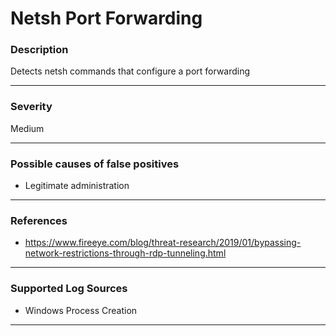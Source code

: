 # Netsh Port Forwarding
### Description

Detects netsh commands that configure a port forwarding

-------------------
### Severity

Medium

--------------
<!---
### Detailed Information

- Why is this alert triggered?
- What are the typical causes that generate this alert? (e.g. port scans, unusual file access activity, etc...)
- Which corroborating information should be looked up?
- Any supporting queries to get more information?
- Any supporting visualizations to get more information?

-------------------
--->
### Possible causes of false positives

- Legitimate administration

-------------------
### References

- https://www.fireeye.com/blog/threat-research/2019/01/bypassing-network-restrictions-through-rdp-tunneling.html

-------------------
### Supported Log Sources

- Windows Process Creation

-------------------
